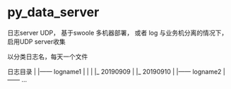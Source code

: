 # py_data_server

日志server  UDP， 基于swoole 
多机器部署， 或者 log 与业务机分离的情况下， 启用UDP server收集

以分类日志名，每天一个文件

日志目录
 | 
 |—— logname1
 |     |
 |     |_ 20190909
 |     |_ 20190910
 |
 |—— logname2
 |—— ...
